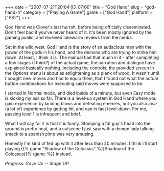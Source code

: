 +++
date = "2007-07-21T20:04:03-07:00"
title = "God Hand"
slug = "god-hand-4"
category = ["Playing A Game"]
game = ["God Hand"]
platform = ["PS2"]
+++

God Hand was Clover's last hurrah, before being officially disseminated.  Don't feel bad if you've never heard of it.  It's been mostly ignored by the gaming public, and received lukewarm reviews from the media.

Set in the wild west, God Hand is the story of an audacious man with the power of the gods in his hand, and the demons who are trying to strike him down.  At least, I think it is.  The manual had that much in it - after completing a few stages (I think?) of the actual game, the narration and dialogue have explained basically nothing.  Including the controls; the provided screen in the Options menu is about as enlightening as a plank of wood.  It wasn't until I bought new moves and had to equip them, that I found out what the actual button combinations for executing said moves were supposed to be.

I started in Normal mode, and died inside of a minute, but even Easy mode is kicking my ass so far.  There is a level-up system in God Hand where you gain experience by landing blows and defeating enemies, but you also <i>lose</i> (a lot of) experience by getting hit, and can in fact level-<i>down</i>.  For me, passing level 1 is infrequent and brief.

What I will say for it is that it is funny.  Stomping a fat guy's head into the ground is pretty neat, and a cutscene I just saw with a demon lady talking smack to a spanish pimp was very amusing.

Honestly I'm kind of fed up with it after less than 20 minutes.  I think I'll start playing {{% game "Shadow of the Colossus" %}}Shadow of the Colossus{{% /game %}} instead.

<i>Progress: Gave Up -- Stage 1A?</i>